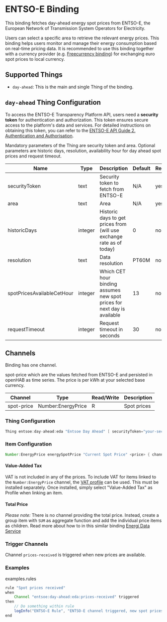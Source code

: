 # ENTSO-E Binding

This binding fetches day-ahead energy spot prices from ENTSO-E, the European Network of Transmission System Operators for Electricity.

Users can select a specific area to retrieve the relevant energy prices.
This binding helps users monitor and manage their energy consumption based on real-time pricing data.
It is recommended to use this binding together with a currency provider (e.g. [Freecurrency binding](https://www.openhab.org/addons/bindings/freecurrency/)) for exchanging euro spot prices to local currency.

## Supported Things

- `day-ahead`: This is the main and single Thing of the binding.

## `day-ahead` Thing Configuration

To access the ENTSO-E Transparency Platform API, users need a **security token** for authentication and authorization.
This token ensures secure access to the platform's data and services.
For detailed instructions on obtaining this token, you can refer to the [ENTSO-E API Guide 2. Authentication and Authorisation](https://transparency.entsoe.eu/content/static_content/Static%20content/web%20api/Guide.html#_authentication_and_authorisation).

Mandatory parameters of the Thing are security token and area.
Optional parameters are historic days, resolution, availability hour for day ahead spot prices and request timeout.

| Name                          | Type              | Description                                                               | Default   | Required | Advanced |
|-------------------------------|-------------------|---------------------------------------------------------------------------|-----------|----------|----------|
| securityToken                 | text              | Security token to fetch from ENTSO-E                                      | N/A       | yes      | no       |
| area                          | text              | Area                                                                      | N/A       | yes      | no       |
| historicDays                  | integer           | Historic days to get prices from (will use exchange rate as of today)     | 0         | no       | no       |
| resolution                    | text              | Data resolution                                                           | PT60M     | no       | no       |
| spotPricesAvailableCetHour    | integer           | Which CET hour binding assumes new spot prices for next day is available  | 13        | no       | yes      |
| requestTimeout                | integer           | Request timeout in seconds                                                | 30        | no       | yes      |

## Channels

Binding has one channel.

spot-price which are the values fetched from ENTSO-E and persisted in openHAB as time series.
The price is per kWh at your selected base currency.

| Channel                  | Type                  | Read/Write | Description                               |
|--------------------------|-----------------------|------------|-------------------------------------------|
| spot-price               | Number:EnergyPrice    | R          | Spot prices                               |

### Thing Configuration

```java
Thing entsoe:day-ahead:eda "Entsoe Day Ahead" [ securityToken="your-security-token", area="10YNO-3--------J", historicDays=14 ] 
```

### Item Configuration

```java
Number:EnergyPrice energySpotPrice "Current Spot Price" <price> { channel="entsoe:day-ahead:eda:spot-price" }
```

#### Value-Added Tax

VAT is not included in any of the prices.
To include VAT for items linked to the `Number:EnergyPrice` channel, the [VAT profile](https://www.openhab.org/addons/transformations/vat/) can be used.
This must be installed separately.
Once installed, simply select "Value-Added Tax" as Profile when linking an item.

#### Total Price

_Please note:_ There is no channel providing the total price.
Instead, create a group item with `SUM` as aggregate function and add the individual price items as children.
Read more about how to in this similar binding [Energi Data Service](https://www.openhab.org/addons/bindings/energidataservice/#total-price)

### Trigger Channels

Channel `prices-received` is triggered when new prices are available.

### Examples

examples.rules

```java
rule "Spot prices received"
when
    Channel "entsoe:day-ahead:eda:prices-received" triggered
then
    // Do something within rule
    logInfo("ENTSO-E Rule", "ENTSO-E channel triggered, new spot prices available")
end
```
